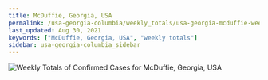 ```yaml
---
title: McDuffie, Georgia, USA
permalink: /usa-georgia-columbia/weekly_totals/usa-georgia-mcduffie-weekly_totals.html
last_updated: Aug 30, 2021
keywords: ["McDuffie, Georgia, USA", "weekly totals"]
sidebar: usa-georgia-columbia_sidebar
---
```


![Weekly Totals of Confirmed Cases for McDuffie, Georgia, USA](/covid_tracker/images/graphs/usa-georgia-mcduffie-weekly_totals_graph.png)
